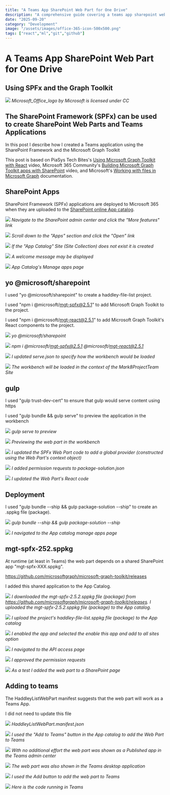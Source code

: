 ```yaml
---
title: "A Teams App SharePoint Web Part for One Drive"
description: "A comprehensive guide covering a teams app sharepoint web part for one drive"
date: "2025-09-20"
category: "Development"
image: "/assets/images/office-365-icon-500x500.png"
tags: ["react","ml","git","github"]
---
```


# A Teams App SharePoint Web Part for One Drive

## Using SPFx and the Graph Toolkit

![](/assets/images/ateamstabsharepointwebpartforonedrive/office-365-icon-500x500.png)
*Microsoft_Office_logo by Microsoft is licensed under CC*


## The SharePoint Framework (SPFx) can be used to create SharePoint Web Parts and Teams Applications

In this post I describe how I created a Teams application using the SharePoint Framework and the Microsoft Graph Toolkit

This post is based on PiaSys Tech Bites's [Using Microsoft Graph Toolkit with React](https://www.youtube.com/watch?v=5ZsD2uHVpz4) video, Microsoft 365 Community's [Building Microsoft Graph Toolkit apps with SharePoint](https://www.youtube.com/watch?v=PTWXRuPbSEw) video, and Microsoft's [Working with files in Microsoft Graph](https://docs.microsoft.com/en-us/graph/api/resources/onedrive?view=graph-rest-1.0) documentation.


## SharePoint Apps

SharePoint Framework (SPFx) applications are deployed to Microsoft 365 when they are uploaded to the [SharePoint online App catalog](sharepointwebpart2.html).

![](/assets/images/ateamstabsharepointwebpartforonedrive/screen-shot-2022-05-28-at-1.34.20-pm-1836x837.png)
*Navigate to the SharePoint admin center and click the "More features" link*

![](/assets/images/ateamstabsharepointwebpartforonedrive/screen-shot-2022-05-28-at-1.37.19-pm-1836x839.png)
*Scroll down to the "Apps" section and click the "Open" link*

![](/assets/images/ateamstabsharepointwebpartforonedrive/screen-shot-2022-05-28-at-1.37.27-pm-1836x832.png)
*If the "App Catalog" Site (Site Collection) does not exist it is created*

![](/assets/images/ateamstabsharepointwebpartforonedrive/screen-shot-2022-05-28-at-1.37.47-pm-1836x842.png)
*A welcome message may be displayed*

![](/assets/images/ateamstabsharepointwebpartforonedrive/screen-shot-2022-05-28-at-1.38.02-pm-1836x839.png)
*App Catalog's Manage apps page*


## yo @microsoft/sharepoint

I used "yo @microsoft/sharepoint" to create a haddley-file-list project.

I used "npm i @microsoft/mgt-spfx@2.5.1" to add Microsoft Graph Toolkit to the project.

I used "npm i @microsoft/mgt-react@2.5.1" to add Microsoft Graph Toolkit's React components to the project.

![](/assets/images/ateamstabsharepointwebpartforonedrive/screen-shot-2022-05-28-at-7.21.51-pm-1836x1000.png)
*yo @microsoft/sharepoint*

![](/assets/images/ateamstabsharepointwebpartforonedrive/screen-shot-2022-05-28-at-7.24.19-pm-1836x1000.png)
*npm i @microsoft/mgt-spfx@2.5.1 @microsoft/mgt-react@2.5.1*

![](/assets/images/ateamstabsharepointwebpartforonedrive/screen-shot-2022-05-28-at-7.25.08-pm-1836x1038.png)
*I updated serve.json to specify how the workbench would be loaded*

![](/assets/images/ateamstabsharepointwebpartforonedrive/screen-shot-2022-05-28-at-7.27.28-pm-1836x1040.png)
*The workbench will be loaded in the context of the Mark8ProjectTeam Site*


## gulp

I used "gulp trust-dev-cert" to ensure that gulp would serve content using https

I used "gulp bundle && gulp serve" to preview the application in the workbench

![](/assets/images/ateamstabsharepointwebpartforonedrive/screen-shot-2022-05-28-at-7.28.17-pm-1836x1038.png)
*gulp serve to preview*

![](/assets/images/ateamstabsharepointwebpartforonedrive/screen-shot-2022-05-28-at-7.29.18-pm-1836x805.png)
*Previewing the web part in the workbench*

![](/assets/images/ateamstabsharepointwebpartforonedrive/screen-shot-2022-05-28-at-7.31.35-pm-1836x1035.png)
*I updated the SPFx Web Part code to add a global provider (constructed using the Web Part's context object)*

![](/assets/images/ateamstabsharepointwebpartforonedrive/screen-shot-2022-05-29-at-10.38.53-am-1258x619.png)
*I added permission requests to package-solution.json*

![](/assets/images/ateamstabsharepointwebpartforonedrive/screen-shot-2022-05-29-at-10.43.31-am-1255x617.png)
*I updated the Web Part's React code*


## Deployment

I used "gulp bundle --ship && gulp package-solution --ship" to create an .sppkg file (package).

![](/assets/images/ateamstabsharepointwebpartforonedrive/screen-shot-2022-05-29-at-10.48.51-am-1836x957.png)
*gulp bundle --ship && gulp package-solution --ship*

![](/assets/images/ateamstabsharepointwebpartforonedrive/screen-shot-2022-05-29-at-10.04.55-am-1401x787.png)
*I navigated to the App catalog manage apps page*


## mgt-spfx-252.sppkg

At runtime (at least in Teams) the web part depends on a shared SharePoint app "mgt-spfx-XXX.sppkg".

https://github.com/microsoftgraph/microsoft-graph-toolkit/releases

I added this shared application to the App Catalog.

![](/assets/images/ateamstabsharepointwebpartforonedrive/screen-shot-2022-05-29-at-10.22.33-am-1183x745.png)
*I downloaded the mgt-spfx-2.5.2.sppkg file (package) from https://github.com/microsoftgraph/microsoft-graph-toolkit/releases. I uploaded the mgt-spfx-2.5.2.sppkg file (package) to the App catalog.*

![](/assets/images/ateamstabsharepointwebpartforonedrive/screen-shot-2022-05-29-at-10.06.04-am-1399x783.png)
*I upload the project's haddley-file-list.sppkg file (package) to the App catalog*

![](/assets/images/ateamstabsharepointwebpartforonedrive/screen-shot-2022-05-28-at-8.37.53-pm-1836x1103.png)
*I enabled the app and selected the enable this app and add to all sites option*

![](/assets/images/ateamstabsharepointwebpartforonedrive/screen-shot-2022-05-28-at-8.38.08-pm-1836x1105.png)
*I navigated to the API access page*

![](/assets/images/ateamstabsharepointwebpartforonedrive/screen-shot-2022-05-28-at-8.38.39-pm-1836x1104.png)
*I approved the permission requests*

![](/assets/images/ateamstabsharepointwebpartforonedrive/screen-shot-2022-05-29-at-10.06.57-am-1395x785.png)
*As a test I added the web part to a SharePoint page*


## Adding to teams

The HaddleyListWebPart manifest suggests that the web part will work as a Teams App.

I did not need to update this file

![](/assets/images/ateamstabsharepointwebpartforonedrive/screen-shot-2022-05-29-at-10.13.43-am-1836x904.png)
*HaddleyListWebPart.manifest.json*

![](/assets/images/ateamstabsharepointwebpartforonedrive/screen-shot-2022-05-29-at-10.07.16-am-449x303.png)
*I used the "Add to Teams" button in the App catalog to add the Web Part to Teams*

![](/assets/images/ateamstabsharepointwebpartforonedrive/screen-shot-2022-05-29-at-10.09.26-am-1403x780.png)
*With no additional effort the web part was shown as a Published app in the Teams admin center*

![](/assets/images/ateamstabsharepointwebpartforonedrive/screen-shot-2022-05-29-at-10.10.03-am-1401x787.png)
*The web part was also shown in the Teams desktop application*

![](/assets/images/ateamstabsharepointwebpartforonedrive/screen-shot-2022-05-29-at-10.10.15-am-1397x781.png)
*I used the Add button to add the web part to Teams*

![](/assets/images/ateamstabsharepointwebpartforonedrive/screen-shot-2022-05-29-at-10.24.10-am-1400x786.png)
*Here is the code running in Teams*
